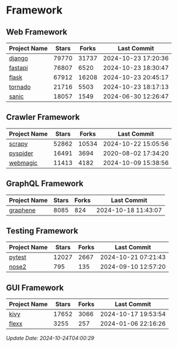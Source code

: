 # Framework

## Web Framework
| Project Name | Stars | Forks | Last Commit |
| ------------ | ----- | ----- | ----------- |
| [django](https://github.com/django/django) | 79770 | 31737 | 2024-10-23 17:20:36 |
| [fastapi](https://github.com/fastapi/fastapi) | 76807 | 6520 | 2024-10-23 18:30:47 |
| [flask](https://github.com/pallets/flask) | 67912 | 16208 | 2024-10-23 20:45:17 |
| [tornado](https://github.com/tornadoweb/tornado) | 21716 | 5503 | 2024-10-23 18:17:13 |
| [sanic](https://github.com/sanic-org/sanic) | 18057 | 1549 | 2024-06-30 12:26:47 |

## Crawler Framework
| Project Name | Stars | Forks | Last Commit |
| ------------ | ----- | ----- | ----------- |
| [scrapy](https://github.com/scrapy/scrapy) | 52862 | 10534 | 2024-10-22 15:05:56 |
| [pyspider](https://github.com/binux/pyspider) | 16491 | 3694 | 2020-08-02 17:34:20 |
| [webmagic](https://github.com/code4craft/webmagic) | 11413 | 4182 | 2024-10-09 15:38:56 |

## GraphQL Framework
| Project Name | Stars | Forks | Last Commit |
| ------------ | ----- | ----- | ----------- |
| [graphene](https://github.com/graphql-python/graphene) | 8085 | 824 | 2024-10-18 11:43:07 |

## Testing Framework
| Project Name | Stars | Forks | Last Commit |
| ------------ | ----- | ----- | ----------- |
| [pytest](https://github.com/pytest-dev/pytest) | 12027 | 2667 | 2024-10-21 07:21:43 |
| [nose2](https://github.com/nose-devs/nose2) | 795 | 135 | 2024-09-10 12:57:20 |

## GUI Framework
| Project Name | Stars | Forks | Last Commit |
| ------------ | ----- | ----- | ----------- |
| [kivy](https://github.com/kivy/kivy) | 17652 | 3066 | 2024-10-17 19:53:54 |
| [flexx](https://github.com/flexxui/flexx) | 3255 | 257 | 2024-01-06 22:16:26 |

*Update Date: 2024-10-24T04:00:29*